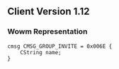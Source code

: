 ## Client Version 1.12

### Wowm Representation
```rust,ignore
cmsg CMSG_GROUP_INVITE = 0x006E {
    CString name;    
}

```
